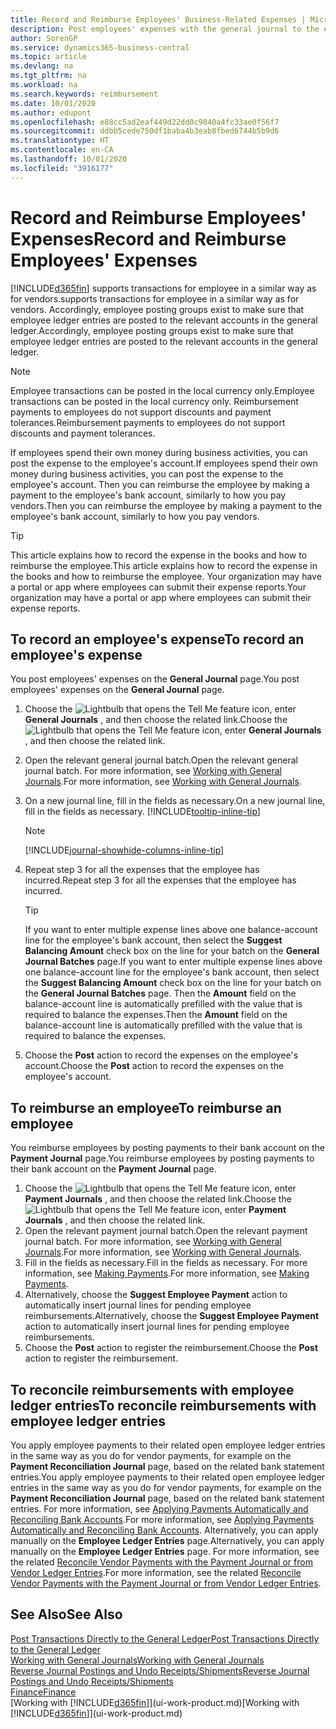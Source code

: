 ```yaml
---
title: Record and Reimburse Employees' Business-Related Expenses | Microsoft Docs
description: Post employees' expenses with the general journal to the employee's account and later post a payment to the employee's bank account to reimburse for the business-related expense.
author: SorenGP
ms.service: dynamics365-business-central
ms.topic: article
ms.devlang: na
ms.tgt_pltfrm: na
ms.workload: na
ms.search.keywords: reimbursement
ms.date: 10/01/2020
ms.author: edupont
ms.openlocfilehash: e88cc5ad2eaf449d22dd0c9840a4fc33ae0f56f7
ms.sourcegitcommit: ddbb5cede750df1baba4b3eab8fbed6744b5b9d6
ms.translationtype: HT
ms.contentlocale: en-CA
ms.lasthandoff: 10/01/2020
ms.locfileid: "3916177"
---
```

# <a name="record-and-reimburse-employees-expenses"></a><span data-ttu-id="afedb-103">Record and Reimburse Employees' Expenses</span><span class="sxs-lookup"><span data-stu-id="afedb-103">Record and Reimburse Employees' Expenses</span></span>

[!INCLUDE[d365fin](includes/d365fin_md.md)] <span data-ttu-id="afedb-104">supports transactions for employee in a similar way as for vendors.</span><span class="sxs-lookup"><span data-stu-id="afedb-104">supports transactions for employee in a similar way as for vendors.</span></span> <span data-ttu-id="afedb-105">Accordingly, employee posting groups exist to make sure that employee ledger entries are posted to the relevant accounts in the general ledger.</span><span class="sxs-lookup"><span data-stu-id="afedb-105">Accordingly, employee posting groups exist to make sure that employee ledger entries are posted to the relevant accounts in the general ledger.</span></span>

> [!NOTE]  
> <span data-ttu-id="afedb-106">Employee transactions can be posted in the local currency only.</span><span class="sxs-lookup"><span data-stu-id="afedb-106">Employee transactions can be posted in the local currency only.</span></span> <span data-ttu-id="afedb-107">Reimbursement payments to employees do not support discounts and payment tolerances.</span><span class="sxs-lookup"><span data-stu-id="afedb-107">Reimbursement payments to employees do not support discounts and payment tolerances.</span></span>

<span data-ttu-id="afedb-108">If employees spend their own money during business activities, you can post the expense to the employee's account.</span><span class="sxs-lookup"><span data-stu-id="afedb-108">If employees spend their own money during business activities, you can post the expense to the employee's account.</span></span> <span data-ttu-id="afedb-109">Then you can reimburse the employee by making a payment to the employee's bank account, similarly to how you pay vendors.</span><span class="sxs-lookup"><span data-stu-id="afedb-109">Then you can reimburse the employee by making a payment to the employee's bank account, similarly to how you pay vendors.</span></span>  

> [!TIP]
> <span data-ttu-id="afedb-110">This article explains how to record the expense in the books and how to reimburse the employee.</span><span class="sxs-lookup"><span data-stu-id="afedb-110">This article explains how to record the expense in the books and how to reimburse the employee.</span></span> <span data-ttu-id="afedb-111">Your organization may have a portal or app where employees can submit their expense reports.</span><span class="sxs-lookup"><span data-stu-id="afedb-111">Your organization may have a portal or app where employees can submit their expense reports.</span></span>

## <a name="to-record-an-employees-expense"></a><span data-ttu-id="afedb-112">To record an employee's expense</span><span class="sxs-lookup"><span data-stu-id="afedb-112">To record an employee's expense</span></span>
<span data-ttu-id="afedb-113">You post employees' expenses on the **General Journal** page.</span><span class="sxs-lookup"><span data-stu-id="afedb-113">You post employees' expenses on the **General Journal** page.</span></span>
1. <span data-ttu-id="afedb-114">Choose the ![Lightbulb that opens the Tell Me feature](media/ui-search/search_small.png "Tell me what you want to do") icon, enter **General Journals** , and then choose the related link.</span><span class="sxs-lookup"><span data-stu-id="afedb-114">Choose the ![Lightbulb that opens the Tell Me feature](media/ui-search/search_small.png "Tell me what you want to do") icon, enter **General Journals** , and then choose the related link.</span></span>
2. <span data-ttu-id="afedb-115">Open the relevant general journal batch.</span><span class="sxs-lookup"><span data-stu-id="afedb-115">Open the relevant general journal batch.</span></span> <span data-ttu-id="afedb-116">For more information, see [Working with General Journals](ui-work-general-journals.md).</span><span class="sxs-lookup"><span data-stu-id="afedb-116">For more information, see [Working with General Journals](ui-work-general-journals.md).</span></span>
3. <span data-ttu-id="afedb-117">On a new journal line, fill in the fields as necessary.</span><span class="sxs-lookup"><span data-stu-id="afedb-117">On a new journal line, fill in the fields as necessary.</span></span> [!INCLUDE[tooltip-inline-tip](includes/tooltip-inline-tip_md.md)]    

    > [!NOTE]
    > [!INCLUDE[journal-showhide-columns-inline-tip](includes/journal-showhide-columns-inline-tip.md)]
4. <span data-ttu-id="afedb-118">Repeat step 3 for all the expenses that the employee has incurred.</span><span class="sxs-lookup"><span data-stu-id="afedb-118">Repeat step 3 for all the expenses that the employee has incurred.</span></span>

    > [!TIP]  
    > <span data-ttu-id="afedb-119">If you want to enter multiple expense lines above one balance-account line for the employee's bank account, then select the **Suggest Balancing Amount** check box on the line for your batch on the **General Journal Batches** page.</span><span class="sxs-lookup"><span data-stu-id="afedb-119">If you want to enter multiple expense lines above one balance-account line for the employee's bank account, then select the **Suggest Balancing Amount** check box on the line for your batch on the **General Journal Batches** page.</span></span> <span data-ttu-id="afedb-120">Then the **Amount** field on the balance-account line is automatically prefilled with the value that is required to balance the expenses.</span><span class="sxs-lookup"><span data-stu-id="afedb-120">Then the **Amount** field on the balance-account line is automatically prefilled with the value that is required to balance the expenses.</span></span>
5. <span data-ttu-id="afedb-121">Choose the **Post** action to record the expenses on the employee's account.</span><span class="sxs-lookup"><span data-stu-id="afedb-121">Choose the **Post** action to record the expenses on the employee's account.</span></span>

## <a name="to-reimburse-an-employee"></a><span data-ttu-id="afedb-122">To reimburse an employee</span><span class="sxs-lookup"><span data-stu-id="afedb-122">To reimburse an employee</span></span>
<span data-ttu-id="afedb-123">You reimburse employees by posting payments to their bank account on the **Payment Journal** page.</span><span class="sxs-lookup"><span data-stu-id="afedb-123">You reimburse employees by posting payments to their bank account on the **Payment Journal** page.</span></span>
1. <span data-ttu-id="afedb-124">Choose the ![Lightbulb that opens the Tell Me feature](media/ui-search/search_small.png "Tell me what you want to do") icon, enter **Payment Journals** , and then choose the related link.</span><span class="sxs-lookup"><span data-stu-id="afedb-124">Choose the ![Lightbulb that opens the Tell Me feature](media/ui-search/search_small.png "Tell me what you want to do") icon, enter **Payment Journals** , and then choose the related link.</span></span>
2. <span data-ttu-id="afedb-125">Open the relevant payment journal batch.</span><span class="sxs-lookup"><span data-stu-id="afedb-125">Open the relevant payment journal batch.</span></span> <span data-ttu-id="afedb-126">For more information, see [Working with General Journals](ui-work-general-journals.md).</span><span class="sxs-lookup"><span data-stu-id="afedb-126">For more information, see [Working with General Journals](ui-work-general-journals.md).</span></span>
3. <span data-ttu-id="afedb-127">Fill in the fields as necessary.</span><span class="sxs-lookup"><span data-stu-id="afedb-127">Fill in the fields as necessary.</span></span> <span data-ttu-id="afedb-128">For more information, see [Making Payments](payables-make-payments.md).</span><span class="sxs-lookup"><span data-stu-id="afedb-128">For more information, see [Making Payments](payables-make-payments.md).</span></span>
4. <span data-ttu-id="afedb-129">Alternatively, choose the **Suggest Employee Payment** action to automatically insert journal lines for pending employee reimbursements.</span><span class="sxs-lookup"><span data-stu-id="afedb-129">Alternatively, choose the **Suggest Employee Payment** action to automatically insert journal lines for pending employee reimbursements.</span></span>
5. <span data-ttu-id="afedb-130">Choose the **Post** action to register the reimbursement.</span><span class="sxs-lookup"><span data-stu-id="afedb-130">Choose the **Post** action to register the reimbursement.</span></span>  

## <a name="to-reconcile-reimbursements-with-employee-ledger-entries"></a><span data-ttu-id="afedb-131">To reconcile reimbursements with employee ledger entries</span><span class="sxs-lookup"><span data-stu-id="afedb-131">To reconcile reimbursements with employee ledger entries</span></span>
<span data-ttu-id="afedb-132">You apply employee payments to their related open employee ledger entries in the same way as you do for vendor payments, for example on the **Payment Reconciliation Journal** page, based on the related bank statement entries.</span><span class="sxs-lookup"><span data-stu-id="afedb-132">You apply employee payments to their related open employee ledger entries in the same way as you do for vendor payments, for example on the **Payment Reconciliation Journal** page, based on the related bank statement entries.</span></span> <span data-ttu-id="afedb-133">For more information, see [Applying Payments Automatically and Reconciling Bank Accounts](receivables-apply-payments-auto-reconcile-bank-accounts.md).</span><span class="sxs-lookup"><span data-stu-id="afedb-133">For more information, see [Applying Payments Automatically and Reconciling Bank Accounts](receivables-apply-payments-auto-reconcile-bank-accounts.md).</span></span> <span data-ttu-id="afedb-134">Alternatively, you can apply manually on the **Employee Ledger Entries** page.</span><span class="sxs-lookup"><span data-stu-id="afedb-134">Alternatively, you can apply manually on the **Employee Ledger Entries** page.</span></span> <span data-ttu-id="afedb-135">For more information, see the related [Reconcile Vendor Payments with the Payment Journal or from Vendor Ledger Entries](payables-how-apply-purchase-transactions-manually.md).</span><span class="sxs-lookup"><span data-stu-id="afedb-135">For more information, see the related [Reconcile Vendor Payments with the Payment Journal or from Vendor Ledger Entries](payables-how-apply-purchase-transactions-manually.md).</span></span>  

## <a name="see-also"></a><span data-ttu-id="afedb-136">See Also</span><span class="sxs-lookup"><span data-stu-id="afedb-136">See Also</span></span>
[<span data-ttu-id="afedb-137">Post Transactions Directly to the General Ledger</span><span class="sxs-lookup"><span data-stu-id="afedb-137">Post Transactions Directly to the General Ledger</span></span>](finance-how-post-transactions-directly.md)  
[<span data-ttu-id="afedb-138">Working with General Journals</span><span class="sxs-lookup"><span data-stu-id="afedb-138">Working with General Journals</span></span>](ui-work-general-journals.md)  
[<span data-ttu-id="afedb-139">Reverse Journal Postings and Undo Receipts/Shipments</span><span class="sxs-lookup"><span data-stu-id="afedb-139">Reverse Journal Postings and Undo Receipts/Shipments</span></span>](finance-how-reverse-journal-posting.md)  
[<span data-ttu-id="afedb-140">Finance</span><span class="sxs-lookup"><span data-stu-id="afedb-140">Finance</span></span>](finance.md)  
<span data-ttu-id="afedb-141">[Working with [!INCLUDE[d365fin](includes/d365fin_md.md)]](ui-work-product.md)</span><span class="sxs-lookup"><span data-stu-id="afedb-141">[Working with [!INCLUDE[d365fin](includes/d365fin_md.md)]](ui-work-product.md)</span></span>  
